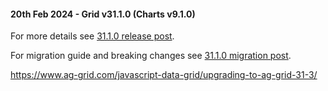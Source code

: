 #### 20th Feb 2024 - Grid v31.1.0 (Charts v9.1.0)

For more details see [31.1.0 release post](https://blog.ag-grid.com/whats-new-in-ag-grid-31-1/).

For migration guide and breaking changes see [31.1.0 migration post](https://www.ag-grid.com/javascript-data-grid/upgrading-to-ag-grid-31-1/).

https://www.ag-grid.com/javascript-data-grid/upgrading-to-ag-grid-31-3/
